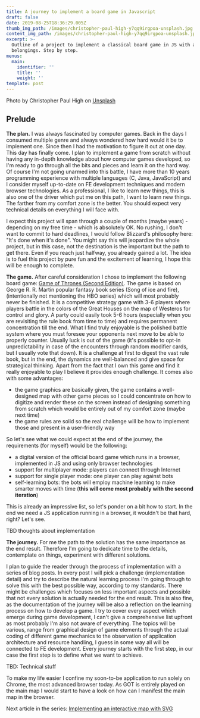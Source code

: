 ```yaml
---
title: A journey to implement a board game in Javascript
draft: false
date: 2019-08-25T18:36:29.005Z
thumb_img_path: /images/christopher-paul-high-y7qq9irgpoa-unsplash.jpg
content_img_path: /images/christopher-paul-high-y7qq9irgpoa-unsplash.jpg
excerpt: >-
  Outline of a project to implement a classical board game in JS with all the
  belongings. Step by step.
menus:
  main:
    identifier: ''
    title: ''
    weight: ''
template: post
---
```

Photo by Christopher Paul High on [Unsplash](https://unsplash.com/photos/y7Qq9IrgpOA)

## **Prelude**

**The plan.** I was always fascinated by computer games. Back in the days I consumed multiple genre and always wondered how hard would it be to implement one. Since then I had the motivation to figure it out at one day. This day has finally come. I plan to implement a game from scratch without having any in-depth knowledge about how computer games developed, so I'm ready to go through all the bits and pieces and learn it on the hard way. Of course I'm not going unarmed into this battle, I have more than 10 years programming experience with multiple languages (C, Java, JavaScript) and I consider myself up-to-date on FE development techniques and modern browser technologies. As a professional, I like to learn new things, this is also one of the driver which put me on this path, I want to learn new things. The farther from my comfort zone is the better. You should expect very technical details on everything I will face with.

I expect this project will span through a couple of months (maybe years) - depending on my free time - which is absolutely OK. No rushing, I don't want to commit to hard deadlines, I would follow Blizzard's philosophy here: "It's done when it's done". You might say this will jeopardize the whole project, but in this case, not the destination is the important but the path to get there. Even if you reach just halfway, you already gained a lot. The idea is to fuel this project by pure fun and the excitement of learning, I hope this will be enough to complete.

**The game.** After careful consideration I chose to implement the following board game: [Game of Thrones (Second Edition)](https://boardgamegeek.com/boardgame/103343/game-thrones-board-game-second-edition). The game is based on George R. R. Martin popular fantasy book series (Song of ice and fire), (intentionally not mentioning the HBO series) which will most probably never be finished. It is a competitive strategy game with 3-6 players where players battle in the colors of the Great Houses on the map of Westeros for control and glory. A party could easily took 5-6 hours (especially when you are revisiting the rule book from time to time) and requires permanent concentration till the end. What I find truly enjoyable is the polished battle system where you must foresee your opponents next move to be able to properly counter. Usually luck is out of the game (it's possible to opt-in unpredictability in case of the encounters through random modifier cards, but I usually vote that down). It is a challenge at first to digest the vast rule book, but in the end, the dynamics are well-balanced and give space for strategical thinking. Apart from the fact that I own this game and find it really enjoyable to play I believe it provides enough challenge. It comes also with some advantages:

* the game graphics are basically given, the game contains a well-designed map with other game pieces so I could concentrate on how to digitize and render these on the screen instead of designing something from scratch which would be entirely out of my comfort zone (maybe next time)
* the game rules are solid so the real challenge will be how to implement those and present in a user-friendly way

So let's see what we could expect at the end of the journey, the requirements (for myself) would be the following:

* a digital version of the official board game which runs in a browser, implemented in JS and using only browser technologies
* support for multiplayer mode: players can connect through Internet
* support for single player mode: one player can play against bots
* self-learning bots: the bots will employ machine learning to make smarter moves with time (**this will come most probably with the second iteration**)

This is already an impressive list, so let's ponder on a bit how to start. In the end we need a JS application running in a browser, it wouldn't be that hard, right? Let's see. 

TBD thoughts about implementation



**The journey.** For me the path to the solution  has the same importance as the end result. Therefore I'm going to dedicate time to the details, contemplate on things, experiment with different solutions. 

I plan to guide the reader through the process of implementation with a series of blog posts. In every post I will pick a challenge (implementation detail) and try to describe the natural learning process I'm going through to solve this with the best possible way, according to my standards. There might be challenges which focuses on less important aspects and possible that not every solution is actually needed for the end result. This is also fine, as the documentation of the journey will be also a reflection on the learning process on how to develop a game. I try to cover every aspect which emerge during game development, I can't give a comprehensive list upfront as most probably I'm also not aware of everything. The topics will be various, range from graphical design of game elements through the actual coding of different game mechanics to the observation of application architecture and resource handling, I guess in some way all will be connected to FE development. Every journey starts with the first step, in our case the first step is to define what we want to achieve.

TBD: Technical stuff

To make my life easier I confine my soon-to-be application to run solely on Chrome, the most advanced browser today. As GOT is entirely played on the main map I would start to have a look on how can I manifest the main map in the browser.

Next article in the series: [Implementing an interactive map with SVG](https://silverhub.netlify.com/posts/implementing-an-interactive-map-with-svg/)
